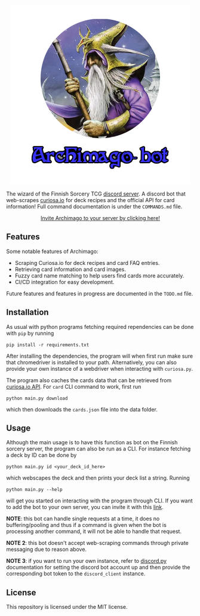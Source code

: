 <p align="center">
  <img src="data/archimago.png" />
</p>

The wizard of the Finnish Sorcery TCG [discord server](https://discord.gg/en3tmeSGGv). A discord bot that web-scrapes [curiosa.io](https://curiosa.io/) for deck recipes and the official API for card information! Full command documentation is under the `COMMANDS.md` file.

<p align="center">
<a href="https://discord.com/api/oauth2/authorize?client_id=1297139330279669820&permissions=2048&scope=bot%20applications.commands">Invite Archimago to your server by clicking here!</a>
</p>

## Features

Some notable features of Archimago:

- Scraping Curiosa.io for deck recipes and card FAQ entries.
- Retrieving card information and card images.
- Fuzzy card name matching to help users find cards more accurately.
- CI/CD integration for easy development.

Future features and features in progress are documented in the `TODO.md` file.

## Installation

As usual with python programs fetching required rependencies can be done with `pip` by running

```
pip install -r requirements.txt
```

After installing the dependencies, the program will when first run make sure that chromedriver is installed to your path. Alternatively, you can also provide your own instance of a webdriver when interacting with `curiosa.py`.

The program also caches the cards data that can be retrieved from [curiosa.io API](https://api.sorcerytcg.com/). For `card` CLI command to work, first run

```
python main.py download
```

which then downloads the `cards.json` file into the data folder.

## Usage

Although the main usage is to have this function as bot on the Finnish sorcery server, the program can also be run as a CLI. For instance fetching a deck by ID can be done by

```
python main.py id <your_deck_id_here>
```

which webscapes the deck and then prints your deck list a string. Running

```
python main.py --help
```

will get you started on interacting with the program through CLI. If you want to add the bot to your own server, you can invite it with this [link](https://discord.com/api/oauth2/authorize?client_id=1297139330279669820&permissions=2048&scope=bot%20applications.commands).

**NOTE**: this bot can handle single requests at a time, it does no buffering/pooling and thus if a command is given when the bot is processing another command, it will not be able to handle that request.

**NOTE 2**: this bot doesn't accept web-scraping commands through private messaging due to reason above.

**NOTE 3**: if you want to run your own instance, refer to [discord.py](https://discordpy.readthedocs.io/en/latest/intro.html) documentation for setting the discord bot account up and then provide the corresponding bot token to the `discord_client` instance.

## License

This repository is licensed under the MIT license.
